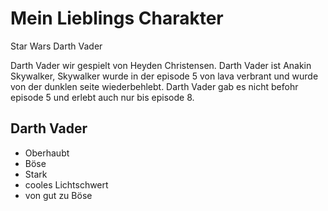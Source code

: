 # Mein Lieblings Charakter
Star Wars Darth Vader

Darth Vader wir gespielt von Heyden Christensen.
Darth Vader ist Anakin Skywalker, Skywalker wurde in der episode 5 von lava verbrant und wurde von der dunklen seite wiederbehlebt.
Darth Vader gab es nicht befohr episode 5 und erlebt auch nur bis episode 8.

## Darth Vader
* Oberhaubt
* Böse
* Stark
* cooles Lichtschwert
* von gut zu Böse